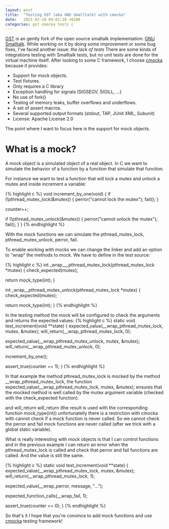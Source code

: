 ```yaml
---
layout: post
title:  "Testing GST (aka GNU Smalltalk) with cmocka"
date:   2021-03-10 09:01:28 +0100
categories: gst cmocka tests c
---
```

[GST][gst] is an gently fork of the open source smaltalk implementation: [GNU Smalltalk][gnu-smalltalk].
While working on it by doing some improvement or some bug fixes, I've faced another issue: *the lack of tests*
There are some kinds of integrations testing with Smalltalk tests, but no unit tests are done for the virtual machine itself.
After looking to some C framework, I choose  [cmocka][cmocka] because it provides:
 * Support for mock objects.
 * Test fixtures.
 * Only requires a C library
 * Exception handling for signals (SIGSEGV, SIGILL, ...)
 * No use of fork()
 * Testing of memory leaks, buffer overflows and underflows.
 * A set of assert macros.
 * Several supported output formats (stdout, TAP, JUnit XML, Subunit)
 * License: Apache License 2.0

The point where I want to focus here is the support for mock objects.

# What is a mock?

A mock object is a simulated object of a real object. In C we want to simulate the behavior 
of a function by a function that simulate that function. 

For instance we want to test a function that will lock a mutex and unlock a mutex and inside increment a variable:

{% highlight c %}
void increment_by_one(void) {
  if (!pthread_mutex_lock(&mutex)) {
    perror("cannot lock the mutex");
    fail();
  }

  counter++;

  if (!pthread_mutex_unlock(&mutex)) {
    perror("cannot unlock the mutex");
    fail();
  }
}
{% endhighlight %}

With the mock functions we can simulate the pthread\_mutex\_lock, pthread\_mutex\_unlock, perror, fail.

To enable working with mocks we can change the linker and add an option to "wrap" the methods to mock.
We have to define in the test source:

{% highlight c %}
int _wrap___pthread_mutex_lock(pthread_mutex_lock *mutex) {
  check_expected(mutex);

  return mock_type(int);
}

int _wrap__pthread_mutex_unlock(pthread_mutex_lock *mutex) {
  check_expected(mutex);

  return mock_type(int);
}
{% endhighlight %}


In the testing method the mock will be configured to check the arguments and returns the expected values:
{% highlight c %}
static void test_increment(void **state) {
  expected_value(__wrap_pthread_mutex_lock, mutex, &mutex);
  will_return(__wrap_pthread_mutex_lock, 0);

  expected_value(__wrap_pthread_mutex_unlock, mutex, &mutex);
  will_return(__wrap_pthread_mutex_unlock, 0);

  increment_by_one();

  assert_true(counter == 1);
}
{% endhighlight %}

In that example the method pthread\_mutex\_lock is mocked by the method __wrap_pthread_mutex_lock, 
the function expected_value(\_\_wrap\_pthread\_mutex\_lock, mutex, &mutex); ensures that the mocked method
is well called by the mutex argument variable (checked with the check\_expected function).

and will_return will\_return (the result is used with the corresponding function mock\_type(int))
unfortunatelly there is a restriction with cmocka with cannot check if a mock function is never called.
So we cannot check the perror and fail mock functions are never called (after we trick with a global static variable).

What is really interesting with mock objects is that I can control functions and in the previous example I can return
an error when the pthread_mutex_lock is called and check that perror and fail functions are called. And the value is still
the same.

{% highlight c %}
static void test_increment(void **state) {
  expected_value(__wrap_pthread_mutex_lock, mutex, &mutex);
  will_return(__wrap_pthread_mutex_lock, 1);

  expected_value(__wrap_perror, message, "...");
  
  expected_function_calls(__wrap_fail, 1);

  assert_true(counter == 0);
}
{% endhighlight %}

So that's it I hope that you're convince to add mock functions and use [cmocka][cmocka] testing framework!

[gst]: https://github.com/GwenaelCasaccio/smalltalk
[gnu-smalltalk]: https://github.com/gnu-smalltalk/smalltalk
[cmocka]: https://cmocka.org/

